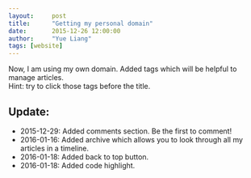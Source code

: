 ```yaml
---
layout:     post
title:      "Getting my personal domain"
date:       2015-12-26 12:00:00
author:     "Yue Liang"
tags: [website]
---
```


<p>
	Now, I am using my own domain. Added tags which will be helpful to manage articles.<br>
	Hint: try to click those tags before the title.
</p>

<h2 class="section-heading">Update: </h2>
<ul>
	<li>2015-12-29: Added comments section. Be the first to comment!</li>
	<li>2016-01-16: Added archive which allows you to look through all my articles in a timeline.</li>
	<li>2016-01-18: Added back to top button.</li>
	<li>2016-01-18: Added code highlight.</li>
</ul>